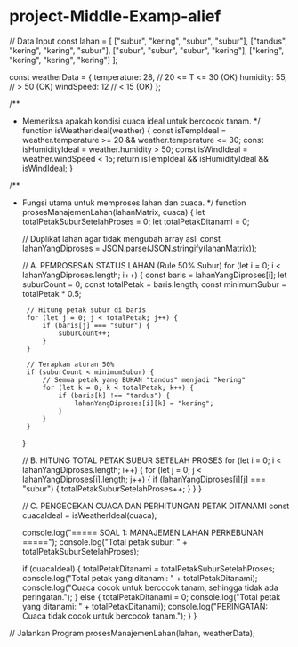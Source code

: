 # project-Middle-Examp-alief

// Data Input
const lahan = [
    ["subur", "kering", "subur", "subur"],
    ["tandus", "kering", "kering", "subur"],
    ["subur", "subur", "subur", "kering"],
    ["kering", "kering", "kering", "kering"]
];

const weatherData = {
    temperature: 28, // 20 <= T <= 30 (OK)
    humidity: 55,    // > 50 (OK)
    windSpeed: 12    // < 15 (OK)
};

/**
 * Memeriksa apakah kondisi cuaca ideal untuk bercocok tanam.
 */
function isWeatherIdeal(weather) {
    const isTempIdeal = weather.temperature >= 20 && weather.temperature <= 30;
    const isHumidityIdeal = weather.humidity > 50;
    const isWindIdeal = weather.windSpeed < 15;
    return isTempIdeal && isHumidityIdeal && isWindIdeal;
}

/**
 * Fungsi utama untuk memproses lahan dan cuaca.
 */
function prosesManajemenLahan(lahanMatrix, cuaca) {
    let totalPetakSuburSetelahProses = 0;
    let totalPetakDitanami = 0;
    
    // Duplikat lahan agar tidak mengubah array asli
    const lahanYangDiproses = JSON.parse(JSON.stringify(lahanMatrix));

    // A. PEMROSESAN STATUS LAHAN (Rule 50% Subur)
    for (let i = 0; i < lahanYangDiproses.length; i++) {
        const baris = lahanYangDiproses[i];
        let suburCount = 0;
        const totalPetak = baris.length;
        const minimumSubur = totalPetak * 0.5;

        // Hitung petak subur di baris
        for (let j = 0; j < totalPetak; j++) {
            if (baris[j] === "subur") {
                suburCount++;
            }
        }

        // Terapkan aturan 50%
        if (suburCount < minimumSubur) {
            // Semua petak yang BUKAN "tandus" menjadi "kering"
            for (let k = 0; k < totalPetak; k++) {
                if (baris[k] !== "tandus") {
                    lahanYangDiproses[i][k] = "kering";
                }
            }
        }
    }

    // B. HITUNG TOTAL PETAK SUBUR SETELAH PROSES
    for (let i = 0; i < lahanYangDiproses.length; i++) {
        for (let j = 0; j < lahanYangDiproses[i].length; j++) {
            if (lahanYangDiproses[i][j] === "subur") {
                totalPetakSuburSetelahProses++;
            }
        }
    }

    // C. PENGECEKAN CUACA DAN PERHITUNGAN PETAK DITANAMI
    const cuacaIdeal = isWeatherIdeal(cuaca);

    console.log("===== SOAL 1: MANAJEMEN LAHAN PERKEBUNAN =====");
    console.log("Total petak subur: " + totalPetakSuburSetelahProses);

    if (cuacaIdeal) {
        totalPetakDitanami = totalPetakSuburSetelahProses;
        console.log("Total petak yang ditanami: " + totalPetakDitanami);
        console.log("Cuaca cocok untuk bercocok tanam, sehingga tidak ada peringatan.");
    } else {
        totalPetakDitanami = 0;
        console.log("Total petak yang ditanami: " + totalPetakDitanami);
        console.log("PERINGATAN: Cuaca tidak cocok untuk bercocok tanam.");
    }
}

// Jalankan Program
prosesManajemenLahan(lahan, weatherData);
